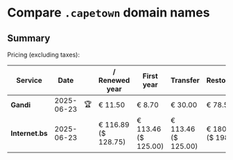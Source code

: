 # Compare `.capetown` domain names

## Summary

Pricing (excluding taxes):

| Service | Date |  | / Renewed year | First year | Transfer | Restoration |
|--|--|--|--|--|--|--|
| **Gandi** | 2025-06-23 | 🏆 | € 11.50 | € 8.70 | € 30.00 | € 78.56 |
| **Internet.bs** | 2025-06-23 |  | € 116.89<br>($ 128.75) | € 113.46<br>($ 125.00) | € 113.46<br>($ 125.00) | € 180.45<br>($ 198.75) |
